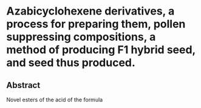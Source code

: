 # Azabicyclohexene derivatives, a process for preparing them, pollen suppressing compositions, a method of producing F1 hybrid seed, and seed thus produced.

## Abstract
Novel esters of the acid of the formula
